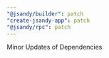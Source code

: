 ```yaml
---
"@jsandy/builder": patch
"create-jsandy-app": patch
"@jsandy/rpc": patch
---
```


Minor Updates of Dependencies
